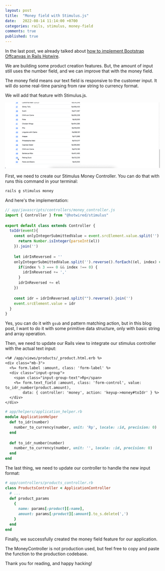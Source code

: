 ```yaml
---
layout: post
title:  "Money field with Stimulus.js"
date:   2022-08-14 11:14:00 +0700
categories: rails, stimulus, money-field
comments: true
published: true
---
```


In the last post, we already talked about [how to implement Bootstrap Offcanvas in Rails Hotwire](https://philiplambok.github.io/rails,/hotwire,/dynamic-form/2022/08/14/offcanvas-implementation-in-rails.html). 

We are building some product creation features. But, the amount of input still uses the number field, and we can improve that with the money field.

The money field means our text field is responsive to the customer input. It will do some real-time parsing from raw string to currency format.

We will add that feature with Stimulus.js.

![money field](/assets/money-field.gif)

First, we need to create our Stimulus Money Controller. You can do that with runs this command in your terminal:

```sh
rails g stimulus money
```

And here's the implementation:

```js
// app/javascripts/controllers/money_controller.js
import { Controller } from "@hotwired/stimulus"

export default class extends Controller {
  toIdr(event){
    const onlyIntegerSubmittedValue = event.srcElement.value.split('').filter((el) => {
      return Number.isInteger(parseInt(el))
    }).join('')

    let idrInReversed = ''
    onlyIntegerSubmittedValue.split('').reverse().forEach((el, index) => {
      if(index % 3 === 0 && index !== 0) {
        idrInReversed += ','
      }
      idrInReversed += el
    })

    const idr = idrInReversed.split("").reverse().join('')
    event.srcElement.value = idr
  }
}
```

Yes, you can do it with `gsub` and pattern matching action, but in this blog post, I want to do it with some primitive data structure, only with basic string and array operation.

Then, we need to update our Rails view to integrate our stimulus controller with the actual text input:

```
<%# /app/views/products/_product.html.erb %>
<div class="mb-3">
  <%= form.label :amount, class: 'form-label' %>
  <div class="input-group">
    <span class="input-group-text">Rp</span>
    <%= form.text_field :amount, class: 'form-control', value: to_idr_number(product.amount), 
        data: { controller: 'money', action: 'keyup->money#toIdr' } %>
  </div>
</div>
```

```rb
# app/helpers/application_helper.rb
module ApplicationHelper
  def to_idr(number)
    number_to_currency(number, unit: 'Rp', locale: :id, precision: 0)
  end

  def to_idr_number(number)
    number_to_currency(number, unit: '', locale: :id, precision: 0)
  end
end
```

The last thing, we need to update our controller to handle the new input format:

```rb
# app/controllers/products_controller.rb
class ProductsController < ApplicationController
  # ...
  def product_params
    {
      name: params[:product][:name],
      amount: params[:product][:amount].to_s.delete(',')
    }
  end
end
```
 
Finally, we successfully created the money field feature for our application.

The MoneyController is not production used, but feel free to copy and paste the function to the production codebase.

Thank you for reading, and happy hacking!
 